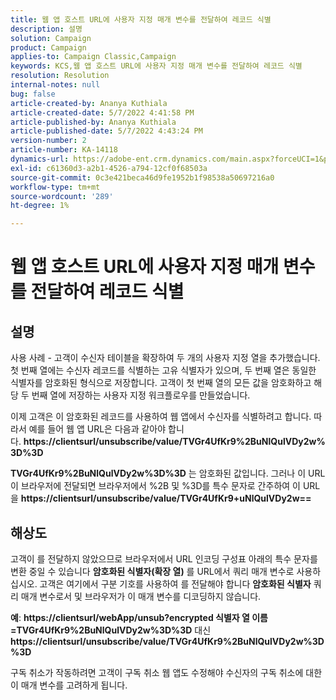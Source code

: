 ```yaml
---
title: 웹 앱 호스트 URL에 사용자 지정 매개 변수를 전달하여 레코드 식별
description: 설명
solution: Campaign
product: Campaign
applies-to: Campaign Classic,Campaign
keywords: KCS,웹 앱 호스트 URL에 사용자 지정 매개 변수를 전달하여 레코드 식별
resolution: Resolution
internal-notes: null
bug: false
article-created-by: Ananya Kuthiala
article-created-date: 5/7/2022 4:41:58 PM
article-published-by: Ananya Kuthiala
article-published-date: 5/7/2022 4:43:24 PM
version-number: 2
article-number: KA-14118
dynamics-url: https://adobe-ent.crm.dynamics.com/main.aspx?forceUCI=1&pagetype=entityrecord&etn=knowledgearticle&id=1421cd98-24ce-ec11-a7b5-0022480a8e40
exl-id: c61360d3-a2b1-4526-a794-12cf0f68503a
source-git-commit: 0c3e421beca46d9fe1952b1f98538a50697216a0
workflow-type: tm+mt
source-wordcount: '289'
ht-degree: 1%

---
```


# 웹 앱 호스트 URL에 사용자 지정 매개 변수를 전달하여 레코드 식별

## 설명


사용 사례 - 고객이 수신자 테이블을 확장하여 두 개의 사용자 지정 열을 추가했습니다. 첫 번째 열에는 수신자 레코드를 식별하는 고유 식별자가 있으며, 두 번째 열은 동일한 식별자를 암호화된 형식으로 저장합니다. 고객이 첫 번째 열의 모든 값을 암호화하고 해당 두 번째 열에 저장하는 사용자 지정 워크플로우를 만들었습니다.

이제 고객은 이 암호화된 레코드를 사용하여 웹 앱에서 수신자를 식별하려고 합니다. 따라서 예를 들어 웹 앱 URL은 다음과 같아야 합니다. <b>https://clientsurl/unsubscribe/value/TVGr4UfKr9%2BuNlQulVDy2w%3D%3D</b>

<b>TVGr4UfKr9%2BuNlQulVDy2w%3D%3D</b> 는 암호화된 값입니다. 그러나 이 URL이 브라우저에 전달되면 브라우저에서 %2B 및 %3D를 특수 문자로 간주하여 이 URL을 <b>https://clientsurl/unsubscribe/value/TVGr4UfKr9+uNlQulVDy2w==</b>


## 해상도


고객이 를 전달하지 않았으므로 브라우저에서 URL 인코딩 구성표 아래의 특수 문자를 변환 중일 수 있습니다 <b>암호화된 식별자(확장 열)</b> 를 URL에서 쿼리 매개 변수로 사용하십시오. 고객은 여기에서 구분 기호를 사용하여 를 전달해야 합니다 <b>암호화된 식별자</b> 쿼리 매개 변수로서 및 브라우저가 이 매개 변수를 디코딩하지 않습니다.

<b>예</b>: <b>https://clientsurl/webApp/unsub?encrypted 식별자 열 이름=TVGr4UfKr9%2BuNlQulVDy2w%3D%3D</b> 대신 <b> https://clientsurl/unsubscribe/value/TVGr4UfKr9%2BuNlQulVDy2w%3D%3D</b>



구독 취소가 작동하려면 고객이 구독 취소 웹 앱도 수정해야 수신자의 구독 취소에 대한 이 매개 변수를 고려하게 됩니다.
